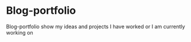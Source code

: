 # Blog-portfolio
Blog-portfolio show my ideas and projects I have worked or I am currently working on
